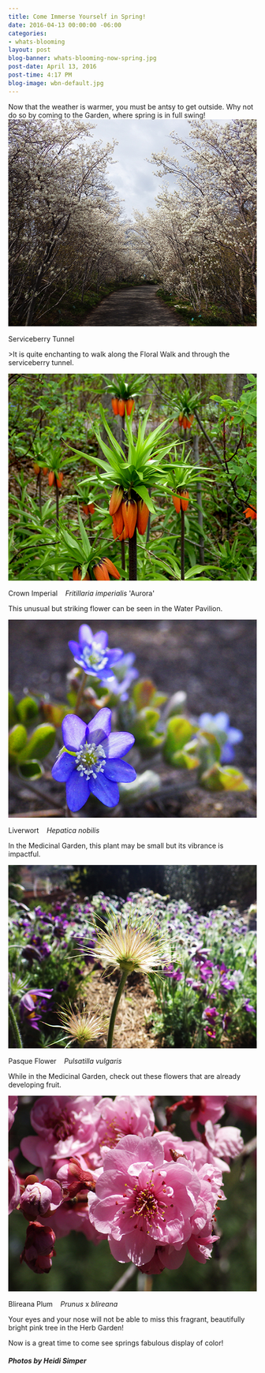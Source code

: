 ```yaml
---
title: Come Immerse Yourself in Spring!
date: 2016-04-13 00:00:00 -06:00
categories:
- whats-blooming
layout: post
blog-banner: whats-blooming-now-spring.jpg
post-date: April 13, 2016
post-time: 4:17 PM
blog-image: wbn-default.jpg
---
```


<div class="text-center"> Now that the weather is warmer, you must be antsy to get outside. Why not do so by coming to the Garden, where spring is in full swing! </div>

<div class="text-center">

  <img src="/images/blogs/Serviceberry%20Tunnel%20HMS16.jpg" width="560" height="420" alt="" title="" />
  <p>Serviceberry Tunnel</p>
  <p>>It is quite enchanting to walk along the Floral Walk and through the serviceberry tunnel.</p>

</div>


<div class="text-center">

  <img src="/images/blogs/Fritillaria%20imperialis%20%27Aurora%27%20Flower%20HMS16.jpg" width="560" height="420" alt="" title="" />
  <p>Crown Imperial &nbsp;&nbsp;<i> Fritillaria imperialis</i> 'Aurora'</p>
  <p>This unusual but striking flower can be seen in the Water Pavilion.</p>

</div>

<div class="text-center">

  <img src="/images/blogs/Hepatica%20nobilis%20Flower%20HMS16_0.jpg" width="560" height="402" alt="" title="" />
  <p>Liverwort &nbsp;&nbsp;<i> Hepatica nobilis</i></p>
  <p>In the Medicinal Garden, this plant may be small but its vibrance is impactful.</p>

</div>

<div class="text-center">

  <img src="/images/blogs/Pulsatilla%20vulgaris%20Developing%20Fruit%20HMS16.jpg" width="560" height="372" alt="" title="" />
  <p>Pasque Flower &nbsp;&nbsp;<i> Pulsatilla vulgaris</i></p>
  <p>While in the Medicinal Garden, check out these flowers that are already developing fruit. </p>

</div>

<div class="text-center">

  <img src="/images/blogs/Prunus%20x%20blireana%20Flower%20HMS16.jpg" width="560" height="397" alt="" title="" />
  <p>Blireana Plum &nbsp;&nbsp;<i> Prunus</i> x<i> blireana</i></p>
  <p>Your eyes and your nose will not be able to miss this fragrant, beautifully bright pink tree in the Herb Garden!</p>

</div>

<div class="text-center"> Now is a great time to come see springs fabulous display of color!</div>

<h5 class="text-center green">Photos by Heidi Simper</h5>
